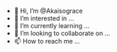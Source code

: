 - 👋 Hi, I’m @Akaisograce
- 👀 I’m interested in ...
- 🌱 I’m currently learning ...
- 💞️ I’m looking to collaborate on ...
- 📫 How to reach me ...

<!---
Akaisograce/Akaisograce is a ✨ special ✨ repository because its `README.md` (this file) appears on your GitHub profile.
You can click the Preview link to take a look at your changes.
--->
